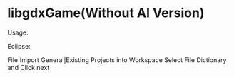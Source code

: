 # libgdxGame(Without AI Version)
Usage:

Eclipse:

File|Import
General|Existing Projects into Workspace
Select File Dictionary and Click next
